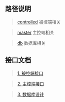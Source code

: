 ## 路径说明

>[controlled](https://github.com/slin1972/-1s/controlled) 被控端相关

>[master](https://github.com/slin1972/-1s/controlled) 主控端相关

>[db](https://github.com/slin1972/-1s/controlled) 数据库相关


## 接口文档 

>[1. 被控端接口](https://github.com/slin1972/-1s/blob/master/doc/被控端API.md) 

>[2. 主控端接口](https://github.com/slin1972/-1s/blob/master/doc/主控端API.md) 

>[3. 数据库设计](https://github.com/slin1972/-1s/blob/master/doc/数据库设计.md) 

